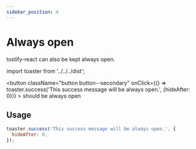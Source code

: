 ```yaml
---
sidebar_position: 4
---
```


# Always open

tostify-react can also be kept always open.

import toaster from '../../../dist';

<button
className="button button--secondary"
onClick={() => toaster.success('This success message will be always open.', {hideAfter: 0})} >
should be always open
</button>

## Usage

```jsx
toaster.success('This success message will be always open.', {
  hideAfter: 0,
});
```
